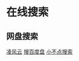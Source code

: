 # 在线搜索

## 网盘搜索

[凌风云](https://www.lingfengyun.com/ )
[搜百度盘](http://www.sobaidupan.com )
[小不点搜索](https://www.xiaobd.net/ )


